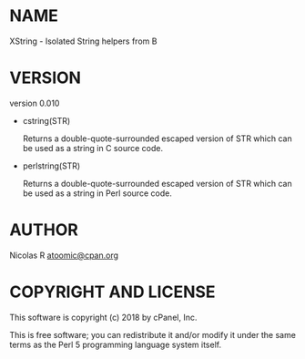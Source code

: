 # NAME

XString - Isolated String helpers from B

# VERSION

version 0.010

- cstring(STR)

    Returns a double-quote-surrounded escaped version of STR which can
    be used as a string in C source code.

- perlstring(STR)

    Returns a double-quote-surrounded escaped version of STR which can
    be used as a string in Perl source code.

# AUTHOR

Nicolas R <atoomic@cpan.org>

# COPYRIGHT AND LICENSE

This software is copyright (c) 2018 by cPanel, Inc.

This is free software; you can redistribute it and/or modify it under
the same terms as the Perl 5 programming language system itself.
